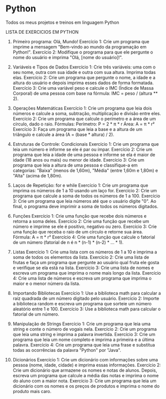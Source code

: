 # Python
Todos os meus projetos e treinos em linguagem Python

LISTA DE EXERCICIOS EM PYTHON
1. Primeiro programa: Olá, Mundo!
Exercício 1: Crie um programa que imprime a mensagem "Bem-vindo ao mundo da programação em Python!".
Exercício 2: Modifique o programa para que ele pergunte o nome do usuário e imprima "Olá, [nome do usuário]!".

2. Variáveis e Tipos de Dados
Exercício 1: Crie três variáveis: uma com o seu nome, outra com sua idade e outra com sua altura. Imprima todas elas.
Exercício 2: Crie um programa que pergunte o nome, a idade e a altura do usuário e depois imprima esses dados de forma formatada.
Exercício 3: Crie uma variável peso e calcule o IMC (Índice de Massa Corporal) de uma pessoa com base na fórmula: IMC = peso / (altura ** 2).

3. Operações Matemáticas
Exercício 1: Crie um programa que leia dois números e calcule a soma, subtração, multiplicação e divisão entre eles.
Exercício 2: Crie um programa que calcule o perímetro e a área de um círculo, dado o raio.
Fórmulas:
Perímetro: P = 2 * π * r
Área: A = π * r²
Exercício 3: Faça um programa que leia a base e a altura de um triângulo e calcule a área (A = (base * altura) / 2).

4. Estruturas de Controle: Condicionais
Exercício 1: Crie um programa que leia um número e informe se ele é par ou ímpar.
Exercício 2: Crie um programa que leia a idade de uma pessoa e informe se ela é maior de idade (18 anos ou mais) ou menor de idade.
Exercício 3: Crie um programa que leia a altura de uma pessoa e classifique-a em categorias: "Baixa" (menos de 1,60m), "Média" (entre 1,60m e 1,80m) e "Alta" (acima de 1,80m).

5. Laços de Repetição: for e while
Exercício 1: Crie um programa que imprima os números de 1 a 10 usando um laço for.
Exercício 2: Crie um programa que calcule a soma de todos os números de 1 a 100.
Exercício 3: Crie um programa que leia números até que o usuário digite "0". Ao final, o programa deve imprimir a soma de todos os números digitados.

6. Funções
Exercício 1: Crie uma função que recebe dois números e retorna a soma deles.
Exercício 2: Crie uma função que recebe um número e imprime se ele é positivo, negativo ou zero.
Exercício 3: Crie uma função que receba o raio de um círculo e retorne sua área.
Fórmula: A = π * r²
Exercício 4: Crie uma função que calcule o fatorial de um número (fatorial de n é n * (n-1) * (n-2) * ... * 1).

7. Listas
Exercício 1: Crie uma lista com os números de 1 a 10 e imprima a soma de todos os elementos da lista.
Exercício 2: Crie uma lista de frutas e faça um programa que pergunte ao usuário qual fruta ele gosta e verifique se ela está na lista.
Exercício 3: Crie uma lista de nomes e escreva um programa que imprima o nome mais longo da lista.
Exercício 4: Crie uma lista de números e escreva um programa que imprima o maior e o menor número da lista.

8. Importando Bibliotecas
Exercício 1: Use a biblioteca math para calcular a raiz quadrada de um número digitado pelo usuário.
Exercício 2: Importe a biblioteca random e escreva um programa que sorteie um número aleatório entre 1 e 100.
Exercício 3: Use a biblioteca math para calcular o fatorial de um número.

9. Manipulação de Strings
Exercício 1: Crie um programa que leia uma string e conte o número de vogais nela.
Exercício 2: Crie um programa que leia uma string e imprima a palavra invertida.
Exercício 3: Crie um programa que leia um nome completo e imprima a primeira e a última palavra.
Exercício 4: Crie um programa que leia uma frase e substitua todas as ocorrências da palavra "Python" por "Java".

10. Dicionários
Exercício 1: Crie um dicionário com informações sobre uma pessoa (nome, idade, cidade) e imprima essas informações.
Exercício 2: Crie um dicionário que armazene os nomes e notas de alunos. Depois, escreva um programa que calcule a média das notas e imprima o nome do aluno com a maior nota.
Exercício 3: Crie um programa que leia um dicionário com os nomes e os preços de produtos e imprima o nome do produto mais caro.
